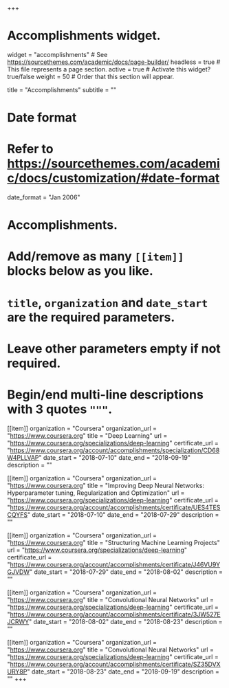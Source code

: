 +++
# Accomplishments widget.
widget = "accomplishments"  # See https://sourcethemes.com/academic/docs/page-builder/
headless = true  # This file represents a page section.
active = true  # Activate this widget? true/false
weight = 50  # Order that this section will appear.

title = "Accomplish&shy;ments"
subtitle = ""

# Date format
#   Refer to https://sourcethemes.com/academic/docs/customization/#date-format
date_format = "Jan 2006"

# Accomplishments.
#   Add/remove as many `[[item]]` blocks below as you like.
#   `title`, `organization` and `date_start` are the required parameters.
#   Leave other parameters empty if not required.
#   Begin/end multi-line descriptions with 3 quotes `"""`.

[[item]]
  organization = "Coursera"
  organization_url = "https://www.coursera.org"
  title = "Deep Learning"
  url = "https://www.coursera.org/specializations/deep-learning"
  certificate_url = "https://www.coursera.org/account/accomplishments/specialization/CD68W4PLLVAP"
  date_start = "2018-07-10"
  date_end = "2018-09-19"
  description = ""

  [[item]]
  organization = "Coursera"
  organization_url = "https://www.coursera.org"
  title = "Improving Deep Neural Networks: Hyperparameter tuning, Regularization and Optimization"
  url = "https://www.coursera.org/specializations/deep-learning"
  certificate_url = "https://www.coursera.org/account/accomplishments/certificate/UES4TESCQYFS"
  date_start = "2018-07-10"
  date_end = "2018-07-29"
  description = ""

  [[item]]
  organization = "Coursera"
  organization_url = "https://www.coursera.org"
  title = "Structuring Machine Learning Projects"
  url = "https://www.coursera.org/specializations/deep-learning"
  certificate_url = "https://www.coursera.org/account/accomplishments/certificate/J46VU9YGJVDW"
  date_start = "2018-07-29"
  date_end = "2018-08-02"
  description = ""

  [[item]]
  organization = "Coursera"
  organization_url = "https://www.coursera.org"
  title = "Convolutional Neural Networks"
  url = "https://www.coursera.org/specializations/deep-learning"
  certificate_url = "https://www.coursera.org/account/accomplishments/certificate/3JW527EJCRWY"
  date_start = "2018-08-02"
  date_end = "2018-08-23"
  description = ""

  [[item]]
  organization = "Coursera"
  organization_url = "https://www.coursera.org"
  title = "Convolutional Neural Networks"
  url = "https://www.coursera.org/specializations/deep-learning"
  certificate_url = "https://www.coursera.org/account/accomplishments/certificate/SZ35DVXURY8P"
  date_start = "2018-08-23"
  date_end = "2018-09-19"
  description = ""
+++
